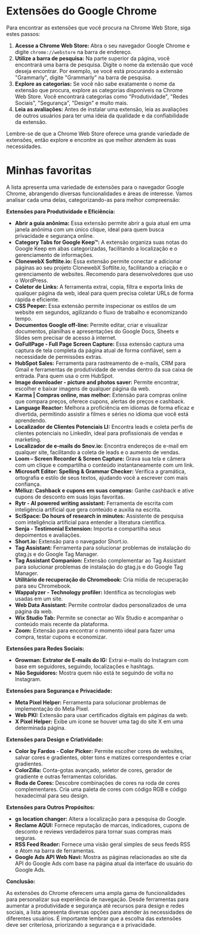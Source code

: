 # Extensões do Google Chrome

Para encontrar as extensões que você procura na Chrome Web Store, siga estes passos:

1. **Acesse a Chrome Web Store:** Abra o seu navegador Google Chrome e digite  `chrome://webstore` na barra de endereço.
2. **Utilize a barra de pesquisa:** Na parte superior da página, você encontrará uma barra de pesquisa. Digite o nome da extensão que você deseja encontrar. Por exemplo, se você está procurando a extensão "Grammarly", digite "Grammarly" na barra de pesquisa.
3. **Explore as categorias:** Se você não sabe exatamente o nome da extensão que procura, explore as categorias disponíveis na Chrome Web Store. Você encontrará categorias como "Produtividade", "Redes Sociais", "Segurança", "Design" e muito mais.
4. **Leia as avaliações:** Antes de instalar uma extensão, leia as avaliações de outros usuários para ter uma ideia da qualidade e da confiabilidade da extensão.

Lembre-se de que a Chrome Web Store oferece uma grande variedade de extensões, então explore e encontre as que melhor atendem às suas necessidades.


# Minhas favoritas

A lista apresenta uma variedade de extensões para o navegador Google Chrome, abrangendo diversas funcionalidades e áreas de interesse. Vamos analisar cada uma delas, categorizando-as para melhor compreensão:

**Extensões para Produtividade e Eficiência:**

* **Abrir a guia anônima:** Essa extensão permite abrir a guia atual em uma janela anônima com um único clique, ideal para quem busca privacidade e segurança online.
* **Category Tabs for Google Keep™:** A extensão organiza suas notas do Google Keep em abas categorizadas, facilitando a localização e o gerenciamento de informações.
* **ClonewebX Softlite.io:** Essa extensão permite conectar e adicionar páginas ao seu projeto ClonewebX Softlite.io, facilitando a criação e o gerenciamento de websites. Recomendo para desenvolvedores que uso o WordPress.
* **Coletor de Links:** A ferramenta extrai, copia, filtra e exporta links de qualquer página da web, ideal para quem precisa coletar URLs de forma rápida e eficiente.
* **CSS Peeper:** Essa extensão permite inspecionar os estilos de um website em segundos, agilizando o fluxo de trabalho e economizando tempo.
* **Documentos Google off-line:** Permite editar, criar e visualizar documentos, planilhas e apresentações do Google Docs, Sheets e Slides sem precisar de acesso à internet.
* **GoFullPage - Full Page Screen Capture:** Essa extensão captura uma captura de tela completa da página atual de forma confiável, sem a necessidade de permissões extras.
* **HubSpot Sales:** Ferramenta para rastreamento de e-mails, CRM para Gmail e ferramentas de produtividade de vendas dentro da sua caixa de entrada. Para quem usa o crm HubSpot.
* **Image downloader - picture and photos saver:** Permite encontrar, escolher e baixar imagens de qualquer página da web.
* **Karma | Compras online, mas melhor:** Extensão para compras online que compara preços, oferece cupons, alertas de preços e cashback.
* **Language Reactor:** Melhora a proficiência em idiomas de forma eficaz e divertida, permitindo assistir a filmes e séries no idioma que você está aprendendo.
* **Localizador de Clientes Potenciais LI:** Encontra leads e coleta perfis de clientes potenciais no LinkedIn, ideal para profissionais de vendas e marketing.
* **Localizador de e-mails do Snov.io:** Encontra endereços de e-mail em qualquer site, facilitando a coleta de leads e o aumento de vendas.
* **Loom – Screen Recorder & Screen Capture:** Grava sua tela e câmera com um clique e compartilha o conteúdo instantaneamente com um link.
* **Microsoft Editor: Spelling & Grammar Checker:** Verifica a gramática, ortografia e estilo de seus textos, ajudando você a escrever com mais confiança.
* **Méliuz: Cashback e cupons em suas compras:** Ganhe cashback e ative cupons de desconto em suas lojas favoritas.
* **Rytr - AI powered writing assistant:** Ferramenta de escrita com inteligência artificial que gera conteúdo e auxilia na escrita.
* **SciSpace: Do hours of research in minutes:** Assistente de pesquisa com inteligência artificial para entender a literatura científica.
* **Senja - Testimonial Extension:** Importa e compartilha seus depoimentos e avaliações.
* **Short.io:** Extensão para o navegador Short.io.
* **Tag Assistant:** Ferramenta para solucionar problemas de instalação do gtag.js e do Google Tag Manager.
* **Tag Assistant Companion:** Extensão complementar ao Tag Assistant para solucionar problemas de instalação do gtag.js e do Google Tag Manager.
* **Utilitário de recuperação do Chromebook:** Cria mídia de recuperação para seu Chromebook.
* **Wappalyzer - Technology profiler:** Identifica as tecnologias web usadas em um site.
* **Web Data Assistant:** Permite controlar dados personalizados de uma página da web.
* **Wix Studio Tab:** Permite se conectar ao Wix Studio e acompanhar o conteúdo mais recente da plataforma.
* **Zoom:** Extensão para encontrar o momento ideal para fazer uma compra, testar cupons e economizar.

**Extensões para Redes Sociais:**

* **Growman: Extrator de E-mails do IG:** Extrai e-mails do Instagram com base em seguidores, seguindo, localizações e hashtags.
* **Não Seguidores:** Mostra quem não está te seguindo de volta no Instagram.

**Extensões para Segurança e Privacidade:**

* **Meta Pixel Helper:** Ferramenta para solucionar problemas de implementação do Meta Pixel.
* **Web PKI:** Extensão para usar certificados digitais em páginas da web.
* **X Pixel Helper:** Exibe um ícone se houver uma tag do site X em uma determinada página.

**Extensões para Design e Criatividade:**

* **Color by Fardos - Color Picker:** Permite escolher cores de websites, salvar cores e gradientes, obter tons e matizes correspondentes e criar gradientes.
* **ColorZilla:** Conta-gotas avançado, seletor de cores, gerador de gradiente e outras ferramentas coloridas.
* **Roda de Cores:** Descobre combinações de cores na roda de cores complementares. Cria uma paleta de cores com código RGB e código hexadecimal para seu design.

**Extensões para Outros Propósitos:**

* **gs location changer:** Altera a localização para a pesquisa do Google.
* **Reclame AQUI:** Fornece reputação de marcas, indicadores, cupons de desconto e reviews verdadeiros para tornar suas compras mais seguras.
* **RSS Feed Reader:** Fornece uma visão geral simples de seus feeds RSS e Atom na barra de ferramentas.
* **Google Ads API Web Navi:** Mostra as páginas relacionadas ao site da API do Google Ads com base na página atual da interface do usuário do Google Ads.

**Conclusão:**

As extensões do Chrome oferecem uma ampla gama de funcionalidades para personalizar sua experiência de navegação. Desde ferramentas para aumentar a produtividade e segurança até recursos para design e redes sociais, a lista apresenta diversas opções para atender às necessidades de diferentes usuários. É importante lembrar que a escolha das extensões deve ser criteriosa, priorizando a segurança e a privacidade.